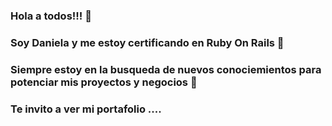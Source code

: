 ### Hola a todos!!! 👋
### Soy Daniela y me estoy certificando en Ruby On Rails 🌱
### Siempre estoy en la busqueda de nuevos conociemientos para potenciar mis proyectos y negocios 🔭
### Te invito a ver mi portafolio ....

<!--
**Dannyytta/Dannyytta** is a ✨ _special_ ✨ repository because its `README.md` (this file) appears on your GitHub profile.

Here are some ideas to get you started:

- 🔭 I’m currently working on ...
- 🌱 I’m currently learning ...
- 👯 I’m looking to collaborate on ...
- 🤔 I’m looking for help with ...
- 💬 Ask me about ...
- 📫 How to reach me: ...
- 😄 Pronouns: ...
- ⚡ Fun fact: ...
-->
